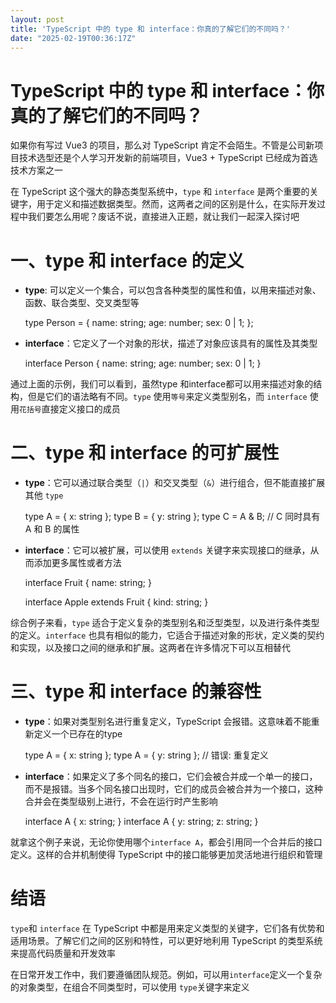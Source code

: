 ```yaml
---
layout: post
title: 'TypeScript 中的 type 和 interface：你真的了解它们的不同吗？'
date: "2025-02-19T00:36:17Z"
---
```

TypeScript 中的 type 和 interface：你真的了解它们的不同吗？
===========================================

如果你有写过 Vue3 的项目，那么对 TypeScript 肯定不会陌生。不管是公司新项目技术选型还是个人学习开发新的前端项目，Vue3 + TypeScript 已经成为首选技术方案之一

在 TypeScript 这个强大的静态类型系统中，`type` 和 `interface` 是两个重要的关键字，用于定义和描述数据类型。然而，这两者之间的区别是什么，在实际开发过程中我们要怎么用呢？废话不说，直接进入正题，就让我们一起深入探讨吧

一、type 和 interface 的定义
======================

*   **type**: 可以定义一个集合，可以包含各种类型的属性和值，以用来描述对象、函数、联合类型、交叉类型等

    type Person = {
      name: string;
      age: number;
      sex: 0 | 1;
    };
    

*   **interface**：它定义了一个对象的形状，描述了对象应该具有的属性及其类型

    interface Person {
      name: string;
      age: number;
      sex: 0 | 1;
    }
    

通过上面的示例，我们可以看到，虽然type 和interface都可以用来描述对象的结构，但是它们的语法略有不同。`type` 使用`等号`来定义类型别名，而 `interface` 使用`花括号`直接定义接口的成员

二、type 和 interface 的可扩展性
========================

*   **type**：它可以通过联合类型（`|`）和交叉类型（`&`）进行组合，但不能直接扩展其他 `type`

    type A = { x: string };
    type B = { y: string };
    type C = A & B; // C 同时具有 A 和 B 的属性
    

*   **interface**：它可以被扩展，可以使用 `extends` 关键字来实现接口的继承，从而添加更多属性或者方法

    interface Fruit {
      name: string;
    }
    
    interface Apple extends Fruit {
      kind: string;
    }
    

综合例子来看，`type` 适合于定义复杂的类型别名和泛型类型，以及进行条件类型的定义。`interface` 也具有相似的能力，它适合于描述对象的形状，定义类的契约和实现，以及接口之间的继承和扩展。这两者在许多情况下可以互相替代

三、type 和 interface 的兼容性
=======================

*   **type**：如果对类型别名进行重复定义，TypeScript 会报错。这意味着不能重新定义一个已存在的type

    type A = { x: string };
    type A = { y: string }; // 错误: 重复定义
    

*   **interface**：如果定义了多个同名的接口，它们会被合并成一个单一的接口，而不是报错。当多个同名接口出现时，它们的成员会被合并为一个接口，这种合并会在类型级别上进行，不会在运行时产生影响

    interface A {
      x: string;
    }
    interface A {
      y: string;
      z: string;
    }
    

就拿这个例子来说，无论你使用哪个`interface A`，都会引用同一个合并后的接口定义。这样的合并机制使得 TypeScript 中的接口能够更加灵活地进行组织和管理

结语
==

`type`和 `interface` 在 TypeScript 中都是用来定义类型的关键字，它们各有优势和适用场景。了解它们之间的区别和特性，可以更好地利用 TypeScript 的类型系统来提高代码质量和开发效率

在日常开发工作中，我们要遵循团队规范。例如，可以用`interface`定义一个复杂的对象类型，在组合不同类型时，可以使用 `type`关键字来定义